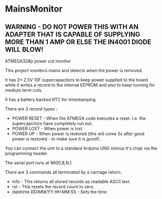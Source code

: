 # MainsMonitor

## WARNING - DO NOT POWER THIS WITH AN ADAPTER THAT IS CAPABLE OF SUPPLYING MORE THAN 1 AMP OR ELSE THE IN4001 DIODE WILL BLOW!

ATMEGA328p power cut monitor

This project monitors mains and detects when the power is removed.

It has 2* 2.5V 10F supercapacitors to keep power supplied to the board while it writes a record to the internal EEPROM and also to keep running for medium term cuts.

It has a battery backed RTC for timestamping.

There are 3 record types :

* POWER RESET - When the ATMEGA code executes a reset. I.e. the supercapcitors have completely run out.
* POWER LOST - When power is lost
* POWER UP - When power is restored (this will come 5s after good power is restored - to make sure it is good!).

You can connect the unit to a standard Arduino UNO (minus it's chip) via the programming header.

The serial port runs at 9600,8,N,1.

There are 3 commands all terminated by a carriage return: 

* info - This returns all stored records as readable ASCII text.
* rst - This resets the record count to zero.
* datetime DD/MM/YY HH:MM:SS - Sets the time.
  
  
